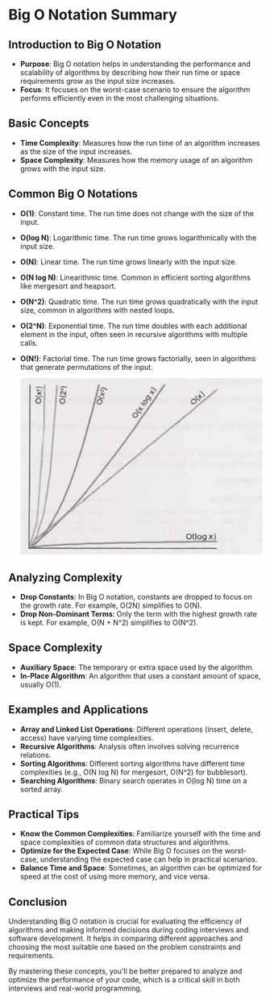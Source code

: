 # Big O Notation Summary

## Introduction to Big O Notation

- **Purpose**: Big O notation helps in understanding the performance and scalability of algorithms by describing how their run time or space requirements grow as the input size increases.
- **Focus**: It focuses on the worst-case scenario to ensure the algorithm performs efficiently even in the most challenging situations.

## Basic Concepts

- **Time Complexity**: Measures how the run time of an algorithm increases as the size of the input increases.
- **Space Complexity**: Measures how the memory usage of an algorithm grows with the input size.

## Common Big O Notations

- **O(1)**: Constant time. The run time does not change with the size of the input.
- **O(log N)**: Logarithmic time. The run time grows logarithmically with the input size.
- **O(N)**: Linear time. The run time grows linearly with the input size.
- **O(N log N)**: Linearithmic time. Common in efficient sorting algorithms like mergesort and heapsort.
- **O(N^2)**: Quadratic time. The run time grows quadratically with the input size, common in algorithms with nested loops.
- **O(2^N)**: Exponential time. The run time doubles with each additional element in the input, often seen in recursive algorithms with multiple calls.
- **O(N!)**: Factorial time. The run time grows factorially, seen in algorithms that generate permutations of the input.

    ![alt text](image-1.png)

## Analyzing Complexity

- **Drop Constants**: In Big O notation, constants are dropped to focus on the growth rate. For example, O(2N) simplifies to O(N).
- **Drop Non-Dominant Terms**: Only the term with the highest growth rate is kept. For example, O(N + N^2) simplifies to O(N^2).

## Space Complexity

- **Auxiliary Space**: The temporary or extra space used by the algorithm.
- **In-Place Algorithm**: An algorithm that uses a constant amount of space, usually O(1).

## Examples and Applications

- **Array and Linked List Operations**: Different operations (insert, delete, access) have varying time complexities.
- **Recursive Algorithms**: Analysis often involves solving recurrence relations.
- **Sorting Algorithms**: Different sorting algorithms have different time complexities (e.g., O(N log N) for mergesort, O(N^2) for bubblesort).
- **Searching Algorithms**: Binary search operates in O(log N) time on a sorted array.

## Practical Tips

- **Know the Common Complexities**: Familiarize yourself with the time and space complexities of common data structures and algorithms.
- **Optimize for the Expected Case**: While Big O focuses on the worst-case, understanding the expected case can help in practical scenarios.
- **Balance Time and Space**: Sometimes, an algorithm can be optimized for speed at the cost of using more memory, and vice versa.

## Conclusion

Understanding Big O notation is crucial for evaluating the efficiency of algorithms and making informed decisions during coding interviews and software development. It helps in comparing different approaches and choosing the most suitable one based on the problem constraints and requirements.

By mastering these concepts, you'll be better prepared to analyze and optimize the performance of your code, which is a critical skill in both interviews and real-world programming.
